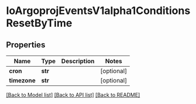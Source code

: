 # IoArgoprojEventsV1alpha1ConditionsResetByTime

## Properties
Name | Type | Description | Notes
------------ | ------------- | ------------- | -------------
**cron** | **str** |  | [optional] 
**timezone** | **str** |  | [optional] 

[[Back to Model list]](../README.md#documentation-for-models) [[Back to API list]](../README.md#documentation-for-api-endpoints) [[Back to README]](../README.md)


